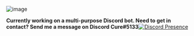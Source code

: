 ![image](https://user-images.githubusercontent.com/86529363/124513898-b6d23700-ddd3-11eb-9c0e-f655a1ec37ec.png)

**Currently working on a multi-purpose Discord bot.
Need to get in contact? Send me a message on Discord Cure#5133**[![Discord Presence](https://lanyard-profile-readme.vercel.app/api/767406118192152596)](https://discord.com/users/767406118192152596)





